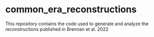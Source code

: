 # common_era_reconstructions

This repository contains the code used to generate and analyze the reconstructions published in Brennan et al. 2022
